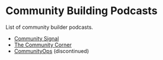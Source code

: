 # Community Building Podcasts

List of community builder podcasts.

- [Community Signal](https://www.communitysignal.com/)
- [The Community Corner](https://pod.bevy.com/)
- [CommunityOps](https://open.spotify.com/show/2beTkGLf1twuJAasdlUBkL) (discontinued)
